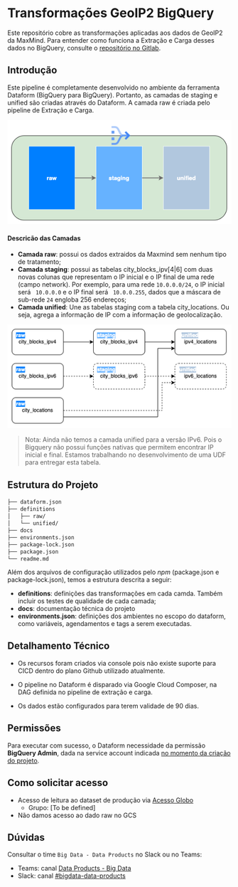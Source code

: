 # Transformações GeoIP2 BigQuery

Este repositório cobre as transformações aplicadas aos dados de GeoIP2 da MaxMind. Para entender como funciona a Extração e Carga desses dados no BigQuery, consulte o [repositório no Gitlab](https://gitlab.globoi.com/bigdata/datalake/geoip2-cities).

## Introdução

Este pipeline é completamente desenvolvido no ambiente da ferramenta Dataform (BigQuery para BigQuery). Portanto, as camadas de staging e unified são criadas através do Dataform. A camada raw é criada pelo pipeline de Extração e Carga.

![pipeline-layers](docs/img/camadas.png)

#### Descricão das Camadas

- **Camada raw**: possui os dados extraidos da Maxmind sem nenhum tipo de tratamento;
- **Camada staging**: possui as tabelas city_blocks_ipv[4|6] com duas novas colunas que representam o IP inicial e o IP final de uma rede (campo network). Por exemplo, para uma rede ``10.0.0.0/24``, o IP inicial será ``	10.0.0.0`` e o IP final será ``	10.0.0.255``, dados que a máscara de sub-rede ``24`` engloba 256 endereços;
- **Camada unified**: Une as tabelas staging com a tabela city_locations. Ou seja, agrega a informação de IP com a informação de geolocalização.

![tabelas](docs/img/tabelas.png)

> Nota: Ainda não temos a camada unified para a versão IPv6. Pois o Bigquery não possui funções nativas que permitem encontrar IP inicial e final. Estamos trabalhando no desenvolvimento de uma UDF para entregar esta tabela.

## Estrutura do Projeto
```
├── dataform.json
├── definitions
│   ├── raw/
│   └── unified/
├── docs
├── environments.json
├── package-lock.json
├── package.json
└── readme.md
```
Além dos arquivos de configuração utilizados pelo *npm* (package.json e package-lock.json), temos a estrutura descrita a seguir:
- **definitions**: definições das transformações em cada camda. Também incluir os testes de qualidade de cada camada;
- **docs**: documentação técnica do projeto
- **environments.json**: definições dos ambientes no escopo do dataform, como variáveis, agendamentos e tags a serem executadas.

## Detalhamento Técnico

- Os recursos foram criados via console pois não existe suporte para CICD dentro do plano Github utilizado atualmente.

- O pipeline no Dataform é disparado via Google Cloud Composer, na DAG definida no pipeline de extração e carga.

- Os dados estão configurados para terem validade de 90 dias.

## Permissões

Para executar com sucesso, o Dataform necessidade da permissão **BigQuery Admin**, dada na service account indicada [no momento da criação do projeto](https://tvglobocorp.sharepoint.com/sites/DataProducts/SitePages/Configura%C3%A7%C3%A3o-de-uso.aspx).


## Como solicitar acesso

- Acesso de leitura ao dataset de produção via [Acesso Globo](https://acesso.g.globo)
  - Grupo: [To be defined]
- Não damos acesso ao dado raw no GCS

## Dúvidas

Consultar o time ``Big Data - Data Products`` no Slack ou no Teams:
* Teams: canal [Data Products - Big Data](https://teams.microsoft.com/l/team/19%3a3AVZPVRofrw5OvipP_mHBNhjXs7U0BPgfiUUlqWX4Cw1%40thread.tacv2/conversations?groupId=e2df05e3-ea91-437d-8dd3-27f00663e8b0&tenantId=a7cdc447-3b29-4b41-b73e-8a2cb54b06c6)
* Slack: canal [#bigdata-data-products](https://globo.slack.com/archives/C04DJ6YFNRH)